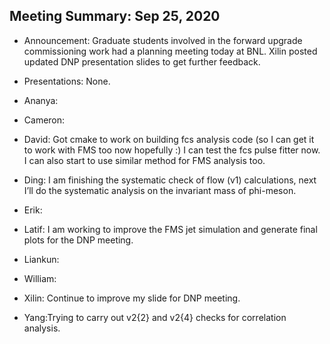 Meeting Summary: Sep 25, 2020
----------------------------------

- Announcement: Graduate students involved in the forward upgrade commissioning work had a planning meeting today at BNL. Xilin posted updated DNP presentation slides to get further feedback.

- Presentations: None.

- Ananya:

- Cameron:

- David: Got cmake to work on building fcs analysis code (so I can get it to work with FMS too now hopefully :) I can test the fcs pulse fitter now.  I can also start to use similar method for FMS analysis too.

- Ding: I am finishing the systematic check of flow (v1) calculations, next I’ll do the systematic analysis on the invariant mass of phi-meson. 

- Erik:

- Latif: I am working to  improve the FMS jet simulation and generate final plots for the DNP meeting.

- Liankun:

- William:

- Xilin: Continue to improve my slide for DNP meeting.

- Yang:Trying to carry out v2{2} and v2{4} checks for correlation analysis.

